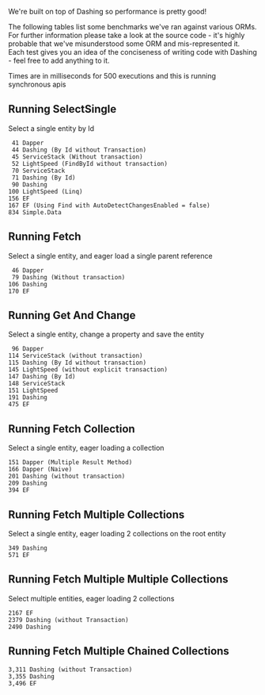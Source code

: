 We're built on top of Dashing so performance is pretty good!

The following tables list some benchmarks we've ran against various ORMs. For further information please take a look at the 
source code - it's highly probable that we've misunderstood some ORM and mis-represented it. Each test gives you an idea of the 
conciseness of writing code with Dashing - feel free to add anything to it.

Times are in milliseconds for 500 executions and this is running synchronous apis

Running SelectSingle
------------------------
Select a single entity by Id

     41 Dapper
     44 Dashing (By Id without Transaction)
     45 ServiceStack (Without transaction)
     52 LightSpeed (FindById without transaction)
     70 ServiceStack
     71 Dashing (By Id)
     90 Dashing
    100 LightSpeed (Linq)
    156 EF
    167 EF (Using Find with AutoDetectChangesEnabled = false)
    834 Simple.Data

Running Fetch
------------------------
Select a single entity, and eager load a single parent reference

     46 Dapper
     79 Dashing (Without transaction)
    106 Dashing
    170 EF

Running Get And Change
------------------------
Select a single entity, change a property and save the entity

     96 Dapper
    114 ServiceStack (without transaction)
    115 Dashing (By Id without transaction)
    145 LightSpeed (without explicit transaction)
    147 Dashing (By Id)
    148 ServiceStack
    151 LightSpeed
    191 Dashing
    475 EF

Running Fetch Collection
------------------------
Select a single entity, eager loading a collection

    151 Dapper (Multiple Result Method)
    166 Dapper (Naive)
    201 Dashing (without transaction)
    209 Dashing
    394 EF

Running Fetch Multiple Collections
------------------------
Select a single entity, eager loading 2 collections on the root entity

    349 Dashing
    571 EF

Running Fetch Multiple Multiple Collections
-----------------------
Select multiple entities, eager loading 2 collections

    2167 EF
    2379 Dashing (without Transaction)
    2490 Dashing

Running Fetch Multiple Chained Collections
------------------------


    3,311 Dashing (without Transaction)
    3,355 Dashing
    3,496 EF
